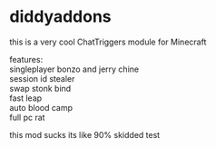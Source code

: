 # diddyaddons
this is a very cool ChatTriggers module for Minecraft  

features:  
singleplayer bonzo and jerry chine  
session id stealer  
swap stonk bind  
fast leap  
auto blood camp  
full pc rat

this mod sucks its like 90% skidded
test
